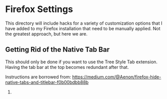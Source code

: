 # Firefox Settings

This directory will include hacks for a variety of customization options that I have added to my Firefox installation that need to be manually applied. Not the greatest approach, but here we are.

## Getting Rid of the Native Tab Bar

This should only be done if you want to use the Tree Style Tab extension. Having the tab bar at the top becomes redundant after that.

Instructions are borrowed from: https://medium.com/@Aenon/firefox-hide-native-tabs-and-titlebar-f0b00bdbb88b

1. 